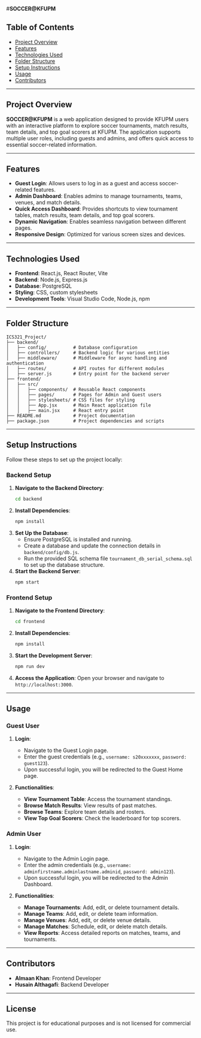 #**SOCCER@KFUPM**

## Table of Contents
- [Project Overview](#project-overview)
- [Features](#features)
- [Technologies Used](#technologies-used)
- [Folder Structure](#folder-structure)
- [Setup Instructions](#setup-instructions)
- [Usage](#usage)
- [Contributors](#contributors)

---

## Project Overview
**SOCCER@KFUPM** is a web application designed to provide KFUPM users with an interactive platform to explore soccer tournaments, match results, team details, and top goal scorers at KFUPM. The application supports multiple user roles, including guests and admins, and offers quick access to essential soccer-related information.

---

## Features
- **Guest Login**: Allows users to log in as a guest and access soccer-related features.
- **Admin Dashboard**: Enables admins to manage tournaments, teams, venues, and match details.
- **Quick Access Dashboard**: Provides shortcuts to view tournament tables, match results, team details, and top goal scorers.
- **Dynamic Navigation**: Enables seamless navigation between different pages.
- **Responsive Design**: Optimized for various screen sizes and devices.

---

## Technologies Used
- **Frontend**: React.js, React Router, Vite
- **Backend**: Node.js, Express.js
- **Database**: PostgreSQL
- **Styling**: CSS, custom stylesheets
- **Development Tools**: Visual Studio Code, Node.js, npm

---

## Folder Structure
```
ICS321_Project/
├── backend/
│   ├── config/          # Database configuration
│   ├── controllers/     # Backend logic for various entities
│   ├── middleware/      # Middleware for async handling and authentication
│   ├── routes/          # API routes for different modules
│   ├── server.js        # Entry point for the backend server
├── frontend/
│   ├── src/
│   │   ├── components/  # Reusable React components
│   │   ├── pages/       # Pages for Admin and Guest users
│   │   ├── stylesheets/ # CSS files for styling
│   │   ├── App.jsx      # Main React application file
│   │   ├── main.jsx     # React entry point
├── README.md            # Project documentation
├── package.json         # Project dependencies and scripts
```

---

## Setup Instructions
Follow these steps to set up the project locally:

### Backend Setup
1. **Navigate to the Backend Directory**:
   ```bash
   cd backend
   ```
2. **Install Dependencies**:
   ```bash
   npm install
   ```
3. **Set Up the Database**:
   - Ensure PostgreSQL is installed and running.
   - Create a database and update the connection details in `backend/config/db.js`.
   - Run the provided SQL schema file `tournament_db_serial_schema.sql` to set up the database structure.
4. **Start the Backend Server**:
   ```bash
   npm start
   ```

### Frontend Setup
1. **Navigate to the Frontend Directory**:
   ```bash
   cd frontend
   ```
2. **Install Dependencies**:
   ```bash
   npm install
   ```
3. **Start the Development Server**:
   ```bash
   npm run dev
   ```
4. **Access the Application**:
   Open your browser and navigate to `http://localhost:3000`.

---

## Usage

### Guest User
1. **Login**:
   - Navigate to the Guest Login page.
   - Enter the guest credentials (e.g., `username: s20xxxxxxx`, `password: guest123`).
   - Upon successful login, you will be redirected to the Guest Home page.

2. **Functionalities**:
   - **View Tournament Table**: Access the tournament standings.
   - **Browse Match Results**: View results of past matches.
   - **Browse Teams**: Explore team details and rosters.
   - **View Top Goal Scorers**: Check the leaderboard for top scorers.

### Admin User
1. **Login**:
   - Navigate to the Admin Login page.
   - Enter the admin credentials (e.g., `username: adminfirstname.adminlastname.adminid`, `password: admin123`).
   - Upon successful login, you will be redirected to the Admin Dashboard.

2. **Functionalities**:
   - **Manage Tournaments**: Add, edit, or delete tournament details.
   - **Manage Teams**: Add, edit, or delete team information.
   - **Manage Venues**: Add, edit, or delete venue details.
   - **Manage Matches**: Schedule, edit, or delete match details.
   - **View Reports**: Access detailed reports on matches, teams, and tournaments.

---

<!-- ## Known Issues
- **Hot Reload Failure**: Occasionally, the development server (`vite`) fails to reload changes. Restart the server to resolve this issue.
- **Static Username**: Some usernames in the frontend are currently hardcoded. This will be replaced with dynamic data in future updates.

---

## Future Enhancements
- Implement dynamic user authentication and session management.
- Add support for additional user roles (e.g., team manager).
- Enhance the UI with animations and improved responsiveness.
- Integrate a backend API for real-time data updates.

--- -->

## Contributors
- **Almaan Khan**: Frontend Developer
- **Husain Althagafi**: Backend Developer

---

## License
This project is for educational purposes and is not licensed for commercial use.
